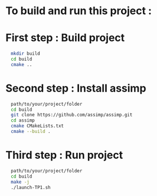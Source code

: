 # To build and run this project :

# First step : Build project
```bash
  mkdir build
  cd build
  cmake ..
```

# Second step : Install assimp
```bash
  path/to/your/project/folder
  cd build
  git clone https://github.com/assimp/assimp.git
  cd assimp
  cmake CMakeLists.txt
  cmake --build .
```

# Third step : Run project
```bash
  path/to/your/project/folder
  cd build
  make -j
  ./launch-TP1.sh
```

